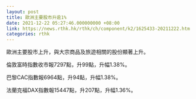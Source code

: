 ```yaml
---
layout: post
title: 歐洲主要股市升逾1%
date: 2021-12-22 05:27:46.000000000 +08:00
link: https://news.rthk.hk/rthk/ch/component/k2/1625433-20211222.htm
categories: rthk
---
```


歐洲主要股市上升，與大宗商品及旅遊相關的股份顯著上升。

倫敦富時指數收市報7297點，升99點，升幅1.38%。

巴黎CAC指數報6964點，升94點，升幅1.38%。

法蘭克福DAX指數報15447點，升207點，升幅1.36%。
